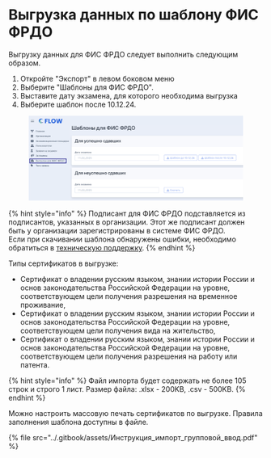 # Выгрузка данных по шаблону ФИС ФРДО

Выгрузку данных для ФИС ФРДО следует выполнить следующим образом.

1. Откройте "Экспорт" в левом боковом меню
2. &#x20;Выберите "Шаблоны для ФИС ФРДО".&#x20;
3. Выставите дату экзамена, для которого необходима выгрузка
4. &#x20;Выберите шаблон после 10.12.24.

<figure><img src="../.gitbook/assets/image (372).png" alt=""><figcaption></figcaption></figure>

{% hint style="info" %}
Подписант для ФИС ФРДО подставляется из подписантов, указанных в организации. Этот же подписант должен быть у организации зарегистрированы в системе ФИС ФРДО. \
Если при скачивании шаблона обнаружены ошибки, необходимо обратиться в [техническую поддержку](https://forms.yandex.ru/cloud/662cbe9243f74fea695ffa27/).&#x20;
{% endhint %}

Типы сертификатов в выгрузке:

* Сертификат о владении русским языком, знании истории России и основ законодательства Российской Федерации на уровне, соответствующем цели получения разрешения на временное проживание,
* Сертификат о владении русским языком, знании истории России и основ законодательства Российской Федерации на уровне, соответствующем цели получения вида на жительство,
* Сертификат о владении русским языком, знании истории России и основ законодательства Российской Федерации на уровне, соответствующем цели получения разрешения на работу или патента.

{% hint style="info" %}
Файл импорта будет содержать не более 105 строк и строго 1 лист. Размер файла: .xlsx - 200KB, .csv - 500KB.
{% endhint %}

Можно настроить массовую печать сертификатов по выгрузке. Правила заполнения шаблона доступны в файле.

{% file src="../.gitbook/assets/Инструкция_импорт_групповой_ввод.pdf" %}
